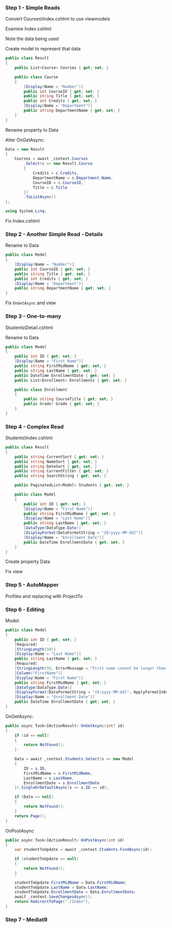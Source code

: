 ### Step 1 - Simple Reads

Convert Courses\Index.cshtml to use viewmodels

Examine Index.cshtml

Note the data being used

Create model to represent that data

```csharp
public class Result
{
    public List<Course> Courses { get; set; }

    public class Course
    {
        [Display(Name = "Number")]
        public int CourseID { get; set; }
        public string Title { get; set; }
        public int Credits { get; set; }
        [Display(Name = "Department")]
        public string DepartmentName { get; set; }
    }
}
```

Rename property to Data

Alter OnGetAsync:

```csharp
Data = new Result
{
    Courses = await _context.Courses
        .Select(c => new Result.Course
        {
            Credits = c.Credits,
            DepartmentName = c.Department.Name,
            CourseID = c.CourseID,
            Title = c.Title
        })
        .ToListAsync()
};

using System.Linq;
```

Fix Index.cshtml

### Step 2 - Another Simple Read - Details

Rename to Data

```csharp
public class Model
{
    [Display(Name = "Number")]
    public int CourseID { get; set; }
    public string Title { get; set; }
    public int Credits { get; set; }
    [Display(Name = "Department")]
    public string DepartmentName { get; set; }
}
```

Fix `OnGetAsync` and view

### Step 3 - One-to-many

Students\Detail.cshtml

Rename to Data

```csharp
public class Model
{
    public int ID { get; set; }
    [Display(Name = "First Name")]
    public string FirstMidName { get; set; }
    public string LastName { get; set; }
    public DateTime EnrollmentDate { get; set; }
    public List<Enrollment> Enrollments { get; set; }

    public class Enrollment
    {
        public string CourseTitle { get; set; }
        public Grade? Grade { get; set; }
    }
}
```

### Step 4 - Complex Read

Students\Index.cshtml

```csharp
public class Result
{
    public string CurrentSort { get; set; }
    public string NameSort { get; set; }
    public string DateSort { get; set; }
    public string CurrentFilter { get; set; }
    public string SearchString { get; set; }

    public PaginatedList<Model> Students { get; set; }

    public class Model
    {
        public int ID { get; set; }
        [Display(Name = "First Name")]
        public string FirstMidName { get; set; }
        [Display(Name = "Last Name")]
        public string LastName { get; set; }
        [DataType(DataType.Date)]
        [DisplayFormat(DataFormatString = "{0:yyyy-MM-dd}")]
        [Display(Name = "Enrollment Date")]
        public DateTime EnrollmentDate { get; set; }
    }
}
```

Create property Data

Fix view

### Step 5 - AutoMapper

Profiles and replacing with ProjectTo

### Step 6 - Editing

Model:

```csharp
public class Model
{
    public int ID { get; set; }
    [Required]
    [StringLength(50)]
    [Display(Name = "Last Name")]
    public string LastName { get; set; }
    [Required]
    [StringLength(50, ErrorMessage = "First name cannot be longer than 50 characters.")]
    [Column("FirstName")]
    [Display(Name = "First Name")]
    public string FirstMidName { get; set; }
    [DataType(DataType.Date)]
    [DisplayFormat(DataFormatString = "{0:yyyy-MM-dd}", ApplyFormatInEditMode = true)]
    [Display(Name = "Enrollment Date")]
    public DateTime EnrollmentDate { get; set; }
}
```

OnGetAsync:

```csharp
public async Task<IActionResult> OnGetAsync(int? id)
{
    if (id == null)
    {
        return NotFound();
    }

    Data = await _context.Students.Select(s => new Model
    {
        ID = s.ID,
        FirstMidName = s.FirstMidName,
        LastName = s.LastName,
        EnrollmentDate = s.EnrollmentDate
    }).SingleOrDefaultAsync(s => s.ID == id);

    if (Data == null)
    {
        return NotFound();
    }
    return Page();
}
```

OnPostAsync

```csharp
public async Task<IActionResult> OnPostAsync(int id)
{
    var studentToUpdate = await _context.Students.FindAsync(id);

    if (studentToUpdate == null)
    {
        return NotFound();
    }

    studentToUpdate.FirstMidName = Data.FirstMidName;
    studentToUpdate.LastName = Data.LastName;
    studentToUpdate.EnrollmentDate = Data.EnrollmentDate;
    await _context.SaveChangesAsync();
    return RedirectToPage("./Index");
}
```

### Step 7 - MediatR